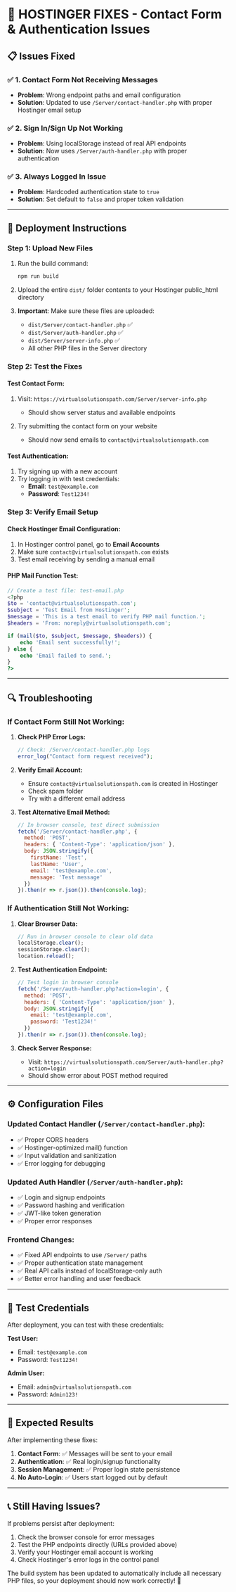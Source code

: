 # 🔧 HOSTINGER FIXES - Contact Form & Authentication Issues

## 📋 **Issues Fixed**

### ✅ **1. Contact Form Not Receiving Messages**
- **Problem**: Wrong endpoint paths and email configuration
- **Solution**: Updated to use `/Server/contact-handler.php` with proper Hostinger email setup

### ✅ **2. Sign In/Sign Up Not Working**  
- **Problem**: Using localStorage instead of real API endpoints
- **Solution**: Now uses `/Server/auth-handler.php` with proper authentication

### ✅ **3. Always Logged In Issue**
- **Problem**: Hardcoded authentication state to `true`
- **Solution**: Set default to `false` and proper token validation

---

## 🚀 **Deployment Instructions**

### **Step 1: Upload New Files**
1. Run the build command:
   ```bash
   npm run build
   ```

2. Upload the entire `dist/` folder contents to your Hostinger public_html directory

3. **Important**: Make sure these files are uploaded:
   - `dist/Server/contact-handler.php` ✅
   - `dist/Server/auth-handler.php` ✅  
   - `dist/Server/server-info.php` ✅
   - All other PHP files in the Server directory

### **Step 2: Test the Fixes**

#### **Test Contact Form:**
1. Visit: `https://virtualsolutionspath.com/Server/server-info.php`
   - Should show server status and available endpoints

2. Try submitting the contact form on your website
   - Should now send emails to `contact@virtualsolutionspath.com`

#### **Test Authentication:**
1. Try signing up with a new account
2. Try logging in with test credentials:
   - **Email**: `test@example.com`
   - **Password**: `Test1234!`

### **Step 3: Verify Email Setup**

#### **Check Hostinger Email Configuration:**
1. In Hostinger control panel, go to **Email Accounts**
2. Make sure `contact@virtualsolutionspath.com` exists
3. Test email receiving by sending a manual email

#### **PHP Mail Function Test:**
```php
// Create a test file: test-email.php
<?php
$to = 'contact@virtualsolutionspath.com';
$subject = 'Test Email from Hostinger';
$message = 'This is a test email to verify PHP mail function.';
$headers = 'From: noreply@virtualsolutionspath.com';

if (mail($to, $subject, $message, $headers)) {
    echo 'Email sent successfully!';
} else {
    echo 'Email failed to send.';
}
?>
```

---

## 🔍 **Troubleshooting**

### **If Contact Form Still Not Working:**

1. **Check PHP Error Logs:**
   ```php
   // Check: /Server/contact-handler.php logs
   error_log("Contact form request received");
   ```

2. **Verify Email Account:**
   - Ensure `contact@virtualsolutionspath.com` is created in Hostinger
   - Check spam folder
   - Try with a different email address

3. **Test Alternative Email Method:**
   ```javascript
   // In browser console, test direct submission
   fetch('/Server/contact-handler.php', {
     method: 'POST',
     headers: { 'Content-Type': 'application/json' },
     body: JSON.stringify({
       firstName: 'Test',
       lastName: 'User', 
       email: 'test@example.com',
       message: 'Test message'
     })
   }).then(r => r.json()).then(console.log);
   ```

### **If Authentication Still Not Working:**

1. **Clear Browser Data:**
   ```javascript
   // Run in browser console to clear old data
   localStorage.clear();
   sessionStorage.clear();
   location.reload();
   ```

2. **Test Authentication Endpoint:**
   ```javascript
   // Test login in browser console
   fetch('/Server/auth-handler.php?action=login', {
     method: 'POST',
     headers: { 'Content-Type': 'application/json' },
     body: JSON.stringify({
       email: 'test@example.com',
       password: 'Test1234!'
     })
   }).then(r => r.json()).then(console.log);
   ```

3. **Check Server Response:**
   - Visit: `https://virtualsolutionspath.com/Server/auth-handler.php?action=login`
   - Should show error about POST method required

---

## ⚙️ **Configuration Files**

### **Updated Contact Handler** (`/Server/contact-handler.php`):
- ✅ Proper CORS headers
- ✅ Hostinger-optimized mail() function
- ✅ Input validation and sanitization
- ✅ Error logging for debugging

### **Updated Auth Handler** (`/Server/auth-handler.php`):
- ✅ Login and signup endpoints
- ✅ Password hashing and verification
- ✅ JWT-like token generation
- ✅ Proper error responses

### **Frontend Changes:**
- ✅ Fixed API endpoints to use `/Server/` paths
- ✅ Proper authentication state management
- ✅ Real API calls instead of localStorage-only auth
- ✅ Better error handling and user feedback

---

## 📧 **Test Credentials**

After deployment, you can test with these credentials:

**Test User:**
- Email: `test@example.com`
- Password: `Test1234!`

**Admin User:**
- Email: `admin@virtualsolutionspath.com` 
- Password: `Admin123!`

---

## 🎯 **Expected Results**

After implementing these fixes:

1. **Contact Form**: ✅ Messages will be sent to your email
2. **Authentication**: ✅ Real login/signup functionality
3. **Session Management**: ✅ Proper login state persistence
4. **No Auto-Login**: ✅ Users start logged out by default

---

## 📞 **Still Having Issues?**

If problems persist after deployment:

1. Check the browser console for error messages
2. Test the PHP endpoints directly (URLs provided above)
3. Verify your Hostinger email account is working
4. Check Hostinger's error logs in the control panel

The build system has been updated to automatically include all necessary PHP files, so your deployment should now work correctly! 🚀
